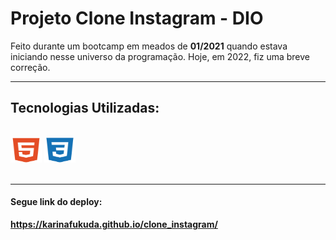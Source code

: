 <h1>Projeto Clone Instagram - DIO</h1>

<p>Feito durante um bootcamp em meados de <strong> 01/2021</strong> quando estava iniciando nesse universo da programação. Hoje, em 2022, fiz uma breve correção.</p>

---

<h2>Tecnologias Utilizadas:</h2>
<br/>
<div style="display: inline_block" align="left" > 
  <img  alt="logo html5" height="40" width="50" src="https://raw.githubusercontent.com/devicons/devicon/master/icons/html5/html5-plain.svg"/>
   <img  alt="logo css3" height="40" width="50" src="https://raw.githubusercontent.com/devicons/devicon/master/icons/css3/css3-plain.svg"/>
</div>
  <br/>

---

<h4>Segue link do deploy:</h4>

<a><strong>https://karinafukuda.github.io/clone_instagram/</strong></a>

